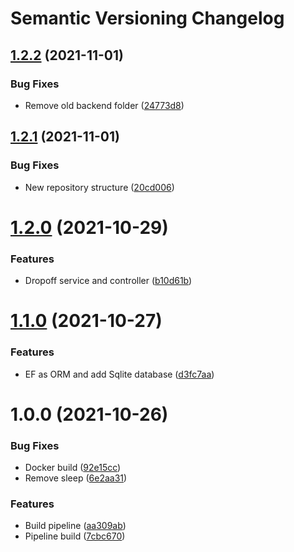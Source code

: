 # Semantic Versioning Changelog

## [1.2.2](https://github.com/ucl-aa/track-and-trace/compare/v1.2.1...v1.2.2) (2021-11-01)


### Bug Fixes

* Remove old backend folder ([24773d8](https://github.com/ucl-aa/track-and-trace/commit/24773d8b1912435ecb52bd3d8cfb8ccca2e030f4))

## [1.2.1](https://github.com/ucl-aa/track-and-trace/compare/v1.2.0...v1.2.1) (2021-11-01)


### Bug Fixes

* New repository structure ([20cd006](https://github.com/ucl-aa/track-and-trace/commit/20cd0067572d5e11ec849fd89d5cd723f5cc115f))

# [1.2.0](https://github.com/ucl-aa/track-and-trace/compare/v1.1.0...v1.2.0) (2021-10-29)


### Features

* Dropoff service and controller ([b10d61b](https://github.com/ucl-aa/track-and-trace/commit/b10d61b656deb0f7ecf84de1da632413d37b3bf4))

# [1.1.0](https://github.com/ucl-aa/track-and-trace/compare/v1.0.0...v1.1.0) (2021-10-27)


### Features

* EF as ORM and add Sqlite database ([d3fc7aa](https://github.com/ucl-aa/track-and-trace/commit/d3fc7aa1124e3a819e222385fe5bcf2e577edf59))

# 1.0.0 (2021-10-26)


### Bug Fixes

* Docker build ([92e15cc](https://github.com/ucl-aa/track-and-trace/commit/92e15cc93d7471847f7242c69ecadad242d91c5b))
* Remove sleep ([6e2aa31](https://github.com/ucl-aa/track-and-trace/commit/6e2aa315991673ccd640f62ffbb3ddb6f63354d3))


### Features

* Build pipeline ([aa309ab](https://github.com/ucl-aa/track-and-trace/commit/aa309ab5ccc2819632b653d33e226cb1d38ce82c))
* Pipeline build ([7cbc670](https://github.com/ucl-aa/track-and-trace/commit/7cbc670f8686b72ba51e7d4dbe4cc1fce9044a4e))
